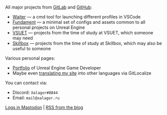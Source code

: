 All major projects from [GitLab] and [GitHub]:

- [Waiter] — a cmd tool for launching different profiles in VSCode
- [Fundament] — a minimal set of configs and assets common to all personal projects on Unreal Engine
- [VSUET] — projects from the time of study at VSUET, which someone may need
- [Skillbox] — projects from the time of study at Skillbox, which may also be useful to someone

Various personal pages:

- [Portfolio] of Unreal Engine Game Developer
- Maybe even [translating my site](https://gitlocalize.com/repo/8169) into other languages via GitLocalize

You can contact via:

- Discord: `Xalagor#8844`
- Email: `mail@xalagor.ru`

<!-- Для верификации ссылки в профиле Mastodon нужно делать обратную ссылку с тегом rel="me" -->
<a rel="me" href="https://mastodon.gamedev.place/@xalagor">Logs in Mastodon</a> | [RSS from the blog][RSS]

[GitHub]: https://github.com/xalagor
[GitLab]: https://gitlab.com/xalagor
[Waiter]: https://github.com/xalagor/waiter
[Fundament]: https://gitlab.com/xalagor/fundament
[VSUET]: https://gitlab.com/education-vsuet
[Skillbox]: https://gitlab.com/skillbox-xalagor
[Portfolio]: https://xalagor.github.io/docs/en/portfolio/
[RSS]: https://xalagor.github.io/docs/en/index.xml